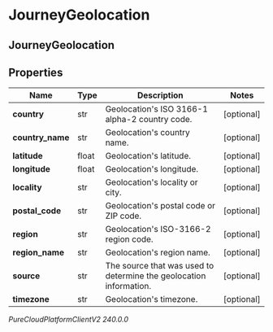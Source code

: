 # JourneyGeolocation

## JourneyGeolocation

## Properties

|Name | Type | Description | Notes|
|------------ | ------------- | ------------- | -------------|
| **country** | str | Geolocation&#39;s ISO 3166-1 alpha-2 country code. | [optional] |
| **country_name** | str | Geolocation&#39;s country name. | [optional] |
| **latitude** | float | Geolocation&#39;s latitude. | [optional] |
| **longitude** | float | Geolocation&#39;s longitude. | [optional] |
| **locality** | str | Geolocation&#39;s locality or city. | [optional] |
| **postal_code** | str | Geolocation&#39;s postal code or ZIP code. | [optional] |
| **region** | str | Geolocation&#39;s ISO-3166-2 region code. | [optional] |
| **region_name** | str | Geolocation&#39;s region name. | [optional] |
| **source** | str | The source that was used to determine the geolocation information. | [optional] |
| **timezone** | str | Geolocation&#39;s timezone. | [optional] |



_PureCloudPlatformClientV2 240.0.0_
